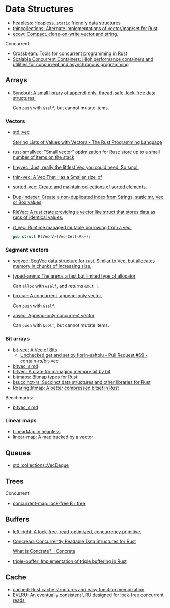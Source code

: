 # Data Structures
- [heapless: Heapless, `static` friendly data structures](https://github.com/japaric/heapless)
- [thincollections: Alternate implementations of vector/map/set for Rust](https://github.com/mohrezaei/thincollections/tree/master)
- [ecow: Compact, clone-on-write vector and string.](https://github.com/typst/ecow)

Concurrent:
- [Crossbeam: Tools for concurrent programming in Rust](https://github.com/crossbeam-rs/crossbeam#data-structures)
- [Scalable Concurrent Containers: High performance containers and utilities for concurrent and asynchronous programming](https://github.com/wvwwvwwv/scalable-concurrent-containers)

## Arrays
- [Syncbuf: A small library of append-only, thread-safe, lock-free data structures.](https://github.com/bplevin36/syncbuf)

  Can `push` with `&self`, but cannot mutate items.

### Vectors
- [std::vec](https://doc.rust-lang.org/std/vec/index.html)

  [Storing Lists of Values with Vectors - The Rust Programming Language](https://doc.rust-lang.org/book/ch08-01-vectors.html)
  
- [rust-smallvec: "Small vector" optimization for Rust: store up to a small number of items on the stack](https://github.com/servo/rust-smallvec)
- [tinyvec: Just, really the littlest Vec you could need. So smol.](https://github.com/Lokathor/tinyvec)
- [thin-vec: A Vec That Has a Smaller size_of](https://github.com/Gankra/thin-vec)
- [sorted-vec: Create and maintain collections of sorted elements.](https://gitlab.com/spearman/sorted-vec)
- [Dup-Indexer: Create a non-duplicated index from Strings, static str, Vec, or Box values](https://github.com/nyurik/dup-indexer)
- [RleVec: A rust crate providing a vector like struct that stores data as runs of identical values.](https://github.com/veldsla/rle_vec)
- [rt_vec: Runtime managed mutable borrowing from a vec.](https://github.com/azriel91/rt_vec/tree/main)
  
  ```rust
  pub struct RtVec<V>(Vec<Cell<V>>);
  ```

### Segment vectors
- [segvec: SegVec data structure for rust. Similar to Vec, but allocates memory in chunks of increasing size.](https://github.com/mccolljr/segvec/)

- [typed-arena: The arena, a fast but limited type of allocator](https://github.com/thomcc/rust-typed-arena)

  Can `alloc` with `&self`, and returns `&mut T`.

- [boxcar: A concurrent, append-only vector.](https://github.com/ibraheemdev/boxcar)

  Can `push` with `&self`.

- [aovec: Append-only concurrent vector](https://docs.rs/aovec/latest/aovec/)

  Can `push` with `&self`, but cannot mutate items.

### Bit arrays
- [bit-vec: A Vec of Bits](https://github.com/contain-rs/bit-vec)
  - [Unchecked get and set by florin-saftoiu - Pull Request #69 - contain-rs/bit-vec](https://github.com/contain-rs/bit-vec/pull/69)
- [bitvec_simd](https://github.com/gccfeli/bitvec_simd)
- [bitvec: A crate for managing memory bit by bit](https://github.com/ferrilab/bitvec)
- [bitmaps: Bitmap types for Rust](https://github.com/bodil/bitmaps)
- [bsuccinct-rs: Succinct data structures and other libraries for Rust](https://github.com/beling/bsuccinct-rs)
- [RoaringBitmap: A better compressed bitset in Rust](https://github.com/RoaringBitmap/roaring-rs)

Benchmarks:
- [bitvec_simd](https://github.com/gccfeli/bitvec_simd#performance)

### Linear maps
- [LinearMap in heapless](https://docs.rs/heapless/latest/heapless/struct.LinearMap.html)
- [linear-map: A map backed by a vector](https://github.com/contain-rs/linear-map)

## Queues
- [std::collections::VecDeque](https://doc.rust-lang.org/stable/std/collections/struct.VecDeque.html)

## Trees
Concurrent:
- [concurrent-map: lock-free B+ tree](https://github.com/komora-io/concurrent-map)

## Buffers
- [left-right: A lock-free, read-optimized, concurrency primitive.](https://github.com/jonhoo/left-right)
- [Concread: Concurrently Readable Data Structures for Rust](https://github.com/kanidm/concread)

  [What is Concrete? - Concrete](https://docs.zama.ai/concrete/)
- [triple-buffer: Implementation of triple buffering in Rust](https://github.com/HadrienG2/triple-buffer)

## Cache
- [cached: Rust cache structures and easy function memoization](https://github.com/jaemk/cached)
- [EVLRU: An eventually consistent LRU designed for lock-free concurrent reads](https://github.com/Bajix/evlru)